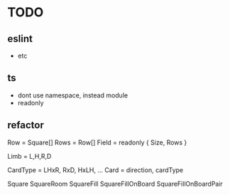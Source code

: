 # TODO


## eslint

- etc




## ts

- dont use namespace, instead module
- readonly




## refactor

Row = Square[]
Rows = Row[]
Field = readonly { Size, Rows }


Limb = L,H,R,D

CardType = LHxR, RxD, HxLH, ...
Card = direction, cardType

Square
  SquareRoom
  SquareFill
    SquareFillOnBoard
    SquareFillOnBoardPair







